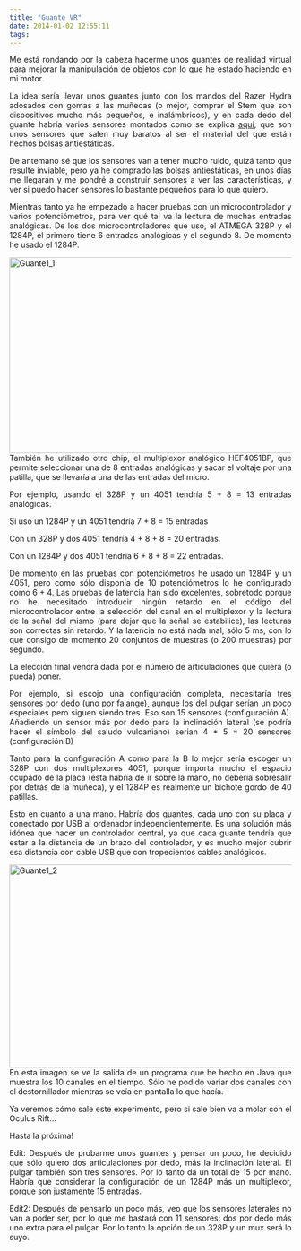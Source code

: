 ```yaml
---
title: "Guante VR"
date: 2014-01-02 12:55:11
tags: 
---
```

<p style="text-align: justify;">Me está rondando por la cabeza hacerme unos guantes de realidad virtual para mejorar la manipulación de objetos con lo que he estado haciendo en mi motor.</p>
<p style="text-align: justify;">La idea sería llevar unos guantes junto con los mandos del Razer Hydra adosados con gomas a las muñecas (o mejor, comprar el Stem que son dispositivos mucho más pequeños, e inalámbricos), y en cada dedo del guante habría varios sensores montados como se explica <a href="http://www.instructables.com/id/DIY-Bend-Sensor-Using-only-Velostat-and-Masking-T/#step0" target="_blank">aquí</a>, que son unos sensores que salen muy baratos al ser el material del que están hechos bolsas antiestáticas.</p>
<p style="text-align: justify;">De antemano sé que los sensores van a tener mucho ruido, quizá tanto que resulte inviable, pero ya he comprado las bolsas antiestáticas, en unos días me llegarán y me pondré a construir sensores a ver las características, y ver si puedo hacer sensores lo bastante pequeños para lo que quiero.</p>
<p style="text-align: justify;">Mientras tanto ya he empezado a hacer pruebas con un microcontrolador y varios potenciómetros, para ver qué tal va la lectura de muchas entradas analógicas. De los dos microcontroladores que uso, el ATMEGA 328P y el 1284P, el primero tiene 6 entradas analógicas y el segundo 8. De momento he usado el 1284P.</p>
<p style="text-align: justify;"><a href="http://yombo.org/wp-content/uploads/2014/01/Guante1_1.jpg"><img class="aligncenter size-large wp-image-867" alt="Guante1_1" src="http://yombo.org/wp-content/uploads/2014/01/Guante1_1-1024x575.jpg" width="625" height="350" /></a>También he utilizado otro chip, el multiplexor analógico HEF4051BP, que permite seleccionar una de 8 entradas analógicas y sacar el voltaje por una patilla, que se llevaría a una de las entradas del micro.</p>
<p style="text-align: justify;">Por ejemplo, usando el 328P y un 4051 tendría 5 + 8 = 13 entradas analógicas.</p>
<p style="text-align: justify;">Si uso un 1284P y un 4051 tendría 7 + 8 = 15 entradas</p>
<p style="text-align: justify;">Con un 328P y dos 4051 tendría 4 + 8 + 8 = 20 entradas.</p>
<p style="text-align: justify;">Con un 1284P y dos 4051 tendría 6 + 8 + 8 = 22 entradas.</p>
<p style="text-align: justify;">De momento en las pruebas con potenciómetros he usado un 1284P y un 4051, pero como sólo disponía de 10 potenciómetros lo he configurado como 6 + 4. Las pruebas de latencia han sido excelentes, sobretodo porque no he necesitado introducir ningún retardo en el código del microcontrolador entre la selección del canal en el multiplexor y la lectura de la señal del mismo (para dejar que la señal se estabilice), las lecturas son correctas sin retardo. Y la latencia no está nada mal, sólo 5 ms, con lo que consigo de momento 20 conjuntos de muestras (o 200 muestras) por segundo.</p>
<p style="text-align: justify;">La elección final vendrá dada por el número de articulaciones que quiera (o pueda) poner.</p>
<p style="text-align: justify;">Por ejemplo, si escojo una configuración completa, necesitaría tres sensores por dedo (uno por falange), aunque los del pulgar serían un poco especiales pero siguen siendo tres. Eso son 15 sensores (configuración A). Añadiendo un sensor más por dedo para la inclinación lateral (se podría hacer el símbolo del saludo vulcaniano) serian 4 * 5 = 20 sensores (configuración B)</p>
<p style="text-align: justify;">Tanto para la configuración A como para la B lo mejor sería escoger un 328P con dos multiplexores 4051, porque importa mucho el espacio ocupado de la placa (ésta habría de ir sobre la mano, no debería sobresalir por detrás de la muñeca), y el 1284P es realmente un bichote gordo de 40 patillas.</p>
<p style="text-align: justify;">Esto en cuanto a una mano. Habría dos guantes, cada uno con su placa y conectado por USB al ordenador independientemente. Es una solución más idónea que hacer un controlador central, ya que cada guante tendría que estar a la distancia de un brazo del controlador, y es mucho mejor cubrir esa distancia con cable USB que con tropecientos cables analógicos.</p>
<p style="text-align: justify;"><a href="http://yombo.org/wp-content/uploads/2014/01/Guante1_2.jpg"><img class="aligncenter size-large wp-image-871" alt="Guante1_2" src="http://yombo.org/wp-content/uploads/2014/01/Guante1_2-1024x595.jpg" width="625" height="363" /></a>En esta imagen se ve la salida de un programa que he hecho en Java que muestra los 10 canales en el tiempo. Sólo he podido variar dos canales con el destornillador mientras se veía en pantalla lo que hacía.</p>
<p style="text-align: justify;">Ya veremos cómo sale este experimento, pero si sale bien va a molar con el Oculus Rift...</p>
<p style="text-align: justify;">Hasta la próxima!</p>
<p style="text-align: justify;">Edit: Después de probarme unos guantes y pensar un poco, he decidido que sólo quiero dos articulaciones por dedo, más la inclinación lateral. El pulgar también son tres sensores. Por lo tanto da un total de 15 por mano. Habría que considerar la configuración de un 1284P más un multiplexor, porque son justamente 15 entradas.</p>
<p style="text-align: justify;">Edit2: Después de pensarlo un poco más, veo que los sensores laterales no van a poder ser, por lo que me bastará con 11 sensores: dos por dedo más uno extra para el pulgar. Por lo tanto la opción de un 328P y un mux será lo suyo.</p>